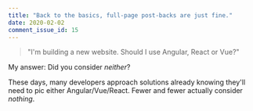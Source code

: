 ```yaml
---
title: "Back to the basics, full-page post-backs are just fine."
date: 2020-02-02
comment_issue_id: 15
---
```


> "I'm building a new website. Should I use Angular, React or Vue?"

My answer: Did you consider *neither*?

These days, many developers approach solutions already knowing they'll need to pic either Angular/Vue/React. Fewer and fewer actually consider *nothing*.

